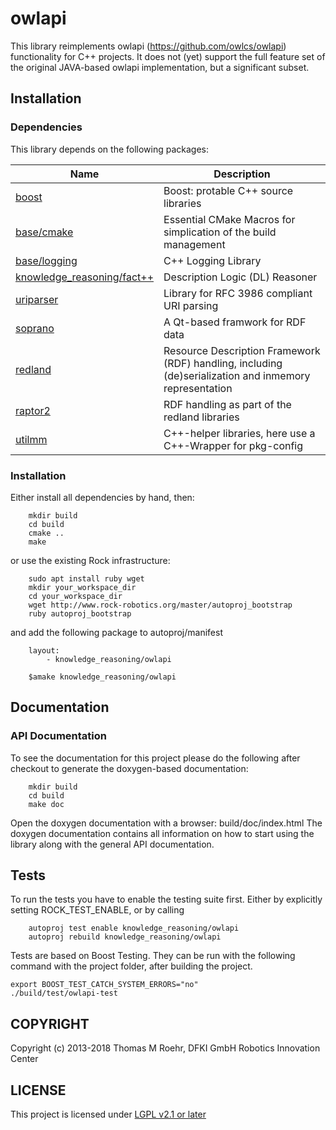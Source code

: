 # owlapi

This library reimplements owlapi (https://github.com/owlcs/owlapi) functionality
for C++ projects.
It does not (yet) support the full feature set of the original JAVA-based owlapi
implementation, but a significant subset.

## Installation

### Dependencies

This library depends on the following packages:

| Name       | Description |
|--------|-----|
| [boost](https://www.boost.org/users/license.html) | Boost: protable C++ source libraries            |
| [base/cmake](http://github.com/rock-core/base-cmake.git) | Essential CMake Macros for simplication of the build management            |
| [base/logging](https://github.com/rock-core/base-logging) | C++ Logging Library |
| [knowledge_reasoning/fact++](https://bitbucket.org/dtsarkov/factplusplus)  | Description Logic (DL) Reasoner |
| [uriparser](https://uriparser.github.io/) | Library for RFC 3986 compliant URI parsing |
| [soprano](http://soprano.sourceforge.net) | A Qt-based framwork for RDF data |
| [redland](http://librdf.org/LICENSE.html) | Resource Description Framework (RDF) handling, including (de)serialization and inmemory representation |
| [raptor2](http://librdf.org/LICENSE.html) | RDF handling as part of the redland libraries |
| [utilmm](https://github.com/orocos-toolchain/utilmm) | C++-helper libraries, here use a C++-Wrapper for pkg-config |


### Installation

Either install all dependencies by hand, then:
```
    mkdir build
    cd build
    cmake ..
    make
```

or use the existing Rock infrastructure:

```
    sudo apt install ruby wget
    mkdir your_workspace_dir
    cd your_workspace_dir
    wget http://www.rock-robotics.org/master/autoproj_bootstrap
    ruby autoproj_bootstrap
```

and add the following package to autoproj/manifest
```
    layout:
        - knowledge_reasoning/owlapi
```

```
    $amake knowledge_reasoning/owlapi
```

## Documentation

### API Documentation
To see the documentation for this project please do the following after
checkout to generate the doxygen-based documentation:

```
    mkdir build
    cd build
    make doc
```

Open the doxygen documentation with a browser: build/doc/index.html
The doxygen documentation contains all information on how to start
using the library along with the general API documentation.

## Tests
To run the tests you have to enable the testing suite first.
Either by explicitly setting ROCK_TEST_ENABLE, or by
calling
```
    autoproj test enable knowledge_reasoning/owlapi
    autoproj rebuild knowledge_reasoning/owlapi
```

Tests are based on Boost Testing.
They can be run with the following command with the project folder, after
building the project.

```
export BOOST_TEST_CATCH_SYSTEM_ERRORS="no"
./build/test/owlapi-test

```



## COPYRIGHT
Copyright (c) 2013-2018 Thomas M Roehr, DFKI GmbH Robotics Innovation Center

## LICENSE
This project is licensed under [LGPL v2.1 or later](https://www.gnu.org/licenses/lgpl-2.1.txt)

